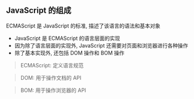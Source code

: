 ## JavaScript 的组成

ECMAScript 是 JavaScript 的标准, 描述了该语言的语法和基本对象

- JavaScript 是 ECMAScript 的语言层面的实现
- 因为除了语言层面的实现外, JavaScript 还需要对页面和浏览器进行各种操作
- 除了基本实现外, 还包括 DOM 操作和 BOM 操作

> ECMAScript: 定义语言规范

> DOM: 用于操作文档的 API

> BOM: 用于操作浏览器的 API

